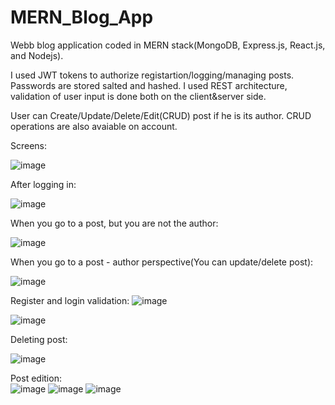# MERN_Blog_App
Webb blog application coded in MERN stack(MongoDB, Express.js, React.js, and Nodejs).

I used JWT tokens to authorize registartion/logging/managing posts.
Passwords are stored salted and hashed.
I used REST architecture, validation of user input is done both on the client&server side.

User can Create/Update/Delete/Edit(CRUD) post if he is its author.
CRUD operations are also avaiable on account.

Screens:

![image](https://github.com/UncleLary/MERN_Blog_App/assets/86026549/24f1248d-5684-437b-8be6-043a9b187aa8)

After logging in:

![image](https://github.com/UncleLary/MERN_Blog_App/assets/86026549/8544196c-8153-45e6-8991-0c153fc43da6)

When you go to a post, but you are not the author:

![image](https://github.com/UncleLary/MERN_Blog_App/assets/86026549/655ffae6-6654-46c1-82f4-a96d83c2a962)


When you go to a post - author perspective(You can update/delete post):

![image](https://github.com/UncleLary/MERN_Blog_App/assets/86026549/e98231fd-ff0b-4103-a9a1-4ef1ca55bfa3)

Register and login validation:
![image](https://github.com/UncleLary/MERN_Blog_App/assets/86026549/aad49452-32e2-4023-9603-565491800626)

![image](https://github.com/UncleLary/MERN_Blog_App/assets/86026549/0a6e9f21-0e81-4cbc-a05d-d97b640804e2)

Deleting post:

![image](https://github.com/UncleLary/MERN_Blog_App/assets/86026549/d915e95e-cbec-43e3-918f-e749845bf888)

Post edition:
<br />
![image](https://github.com/UncleLary/MERN_Blog_App/assets/86026549/310f2ca3-cdb9-4480-9a7d-bb1d96026183)
![image](https://github.com/UncleLary/MERN_Blog_App/assets/86026549/354ded24-d10f-45a6-8ef9-b2cdf8468820)
![image](https://github.com/UncleLary/MERN_Blog_App/assets/86026549/c15d712d-3654-4f6a-be7c-57830c1a2193)




